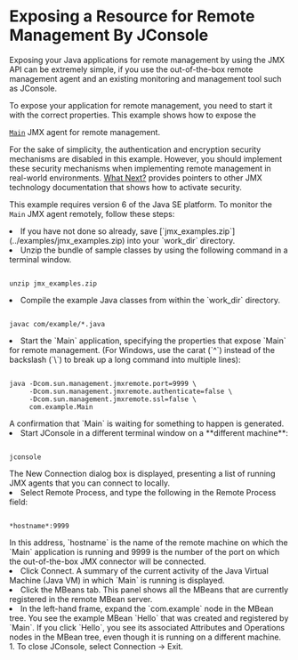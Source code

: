 
# Exposing a Resource for Remote Management By JConsole

Exposing your Java applications for remote management by using the JMX API can be extremely simple, if you use the out-of-the-box remote management agent and an existing monitoring and management tool such as JConsole.

To expose your application for remote management, you need to start it with the correct properties. This example shows how to expose the 

[`Main`](../examples/Main.java)
 JMX agent for remote management.

For the sake of simplicity, the authentication and encryption security mechanisms are disabled in this example. However, you should implement these security mechanisms when implementing remote management in real-world environments. 
[What Next?](../end.html) provides pointers to other JMX technology documentation that shows how to activate security.

This example requires version 6 of the Java SE platform. To monitor the `Main` JMX agent remotely, follow these steps:

<li>If you have not done so already, save 
[`jmx_examples.zip`](../examples/jmx_examples.zip) into your `work_dir` directory.</li>
<li>Unzip the bundle of sample classes by using the following command in a terminal window.
<pre><code>
unzip jmx_examples.zip
</code></pre>
</li>
<li>Compile the example Java classes from within the `work_dir` directory.
<pre><code>
javac com/example/*.java
</code></pre>
</li>
<li>Start the `Main` application, specifying the properties that expose `Main` for remote management. (For Windows, use the carat (`^`) instead of the backslash (`\`) to break up a long command into multiple lines):
<pre><code>
java -Dcom.sun.management.jmxremote.port=9999 \
     -Dcom.sun.management.jmxremote.authenticate=false \
     -Dcom.sun.management.jmxremote.ssl=false \
     com.example.Main
</code></pre>
A confirmation that `Main` is waiting for something to happen is generated.
</li>
<li>Start JConsole in a different terminal window on a **different machine**:
<pre><code>
jconsole
</code></pre>
The New Connection dialog box is displayed, presenting a list of running JMX agents that you can connect to locally.
</li>
<li>Select Remote Process, and type the following in the Remote Process field:
<pre><code>
*hostname*:9999
</code></pre>
In this address, `hostname` is the name of the remote machine on which the `Main` application is running and 9999 is the number of the port on which the out-of-the-box JMX connector will be connected.
</li>
<li>Click Connect.
A summary of the current activity of the Java Virtual Machine (Java VM) in which `Main` is running is displayed.
</li>
<li>Click the MBeans tab.
This panel shows all the MBeans that are currently registered in the remote MBean server.
</li>
<li>In the left-hand frame, expand the `com.example` node in the MBean tree.
You see the example MBean `Hello` that was created and registered by `Main`. If you click `Hello`, you see its associated Attributes and Operations nodes in the MBean tree, even though it is running on a different machine.
</li>
1. To close JConsole, select Connection -&gt; Exit.
